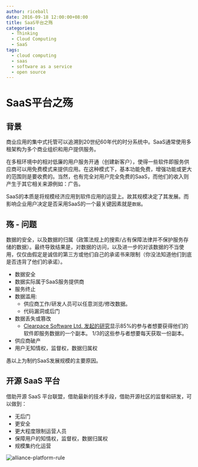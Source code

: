 ```yaml
---
author: riceball
date: 2016-09-18 12:00:00+08:00
title: SaaS平台之殇
categories:
  - Thinking
  - Cloud Computing
  - SaaS
tags:
  - cloud computing
  - saas
  - software as a service
  - open source
---
```


# SaaS平台之殇

## 背景

商业应用的集中式托管可以追溯到20世纪60年代的时分系统中。SaaS通常使用多租架构为多个商业组织和用户提供服务。

在多租环境中的相对低廉的用户服务开通（创建新客户），使得一些软件即服务供应商可以用免费模式来提供应用。在这种模式下，基本功能免费，增强功能或更大的范围则是要收费的。当然，也有完全对用户完全免费的SaaS，而他们的收入则产生于其它相关来源例如：广告。

SaaS的本质是将规模经济应用到软件应用的运营上。故其规模决定了其发展。而影响企业用户决定是否采用SaaS的一个最关键因素就是`数据`。

## 殇 - 问题

数据的安全，以及数据的归属（政策法规上的搜索/占有保障法律并不保护服务存储的数据）。最终导致结果是，对数据的访问，以及进一步的对该数据的不当使用，仅仅由假定是诚信的第三方或他们自己的承诺书来限制（你没法知道他们到底是否违背了他们的承诺）。

* 数据安全
* 数据实际属于SaaS服务提供商
* 服务终止
* 数据滥用:
  * 供应商工作/研发人员可以任意浏览/修改数据。
  * 代码漏洞或后门
* 数据丢失或篡改
  * [Clearpace Software Ltd. 发起的研究][1]显示85%的参与者想要获得他们的软件即服务数据的一个副本。
    1/3的这些参与者想要每天获取一份副本。
* 供应商破产
* 用户无知情权，监督权，数据归属权

愚以上为制约SaaS发展规模的主要原因。

## 开源 SaaS 平台

借助开源 SaaS 平台联盟，借助最新的技术手段，借助开源社区的监督和研发，可以做到：

* 无后门
* 更安全
* 更大程度限制运营人员
* 保障用户的知情权，监督权，数据归属权
* 规模集约化运营

![alliance-platform-rule](./alliance-platform-rule.png)

[1]: http://www.rainstor.com/assets/downloads/SaaS_Data_Escrow_International_Report.pdf

